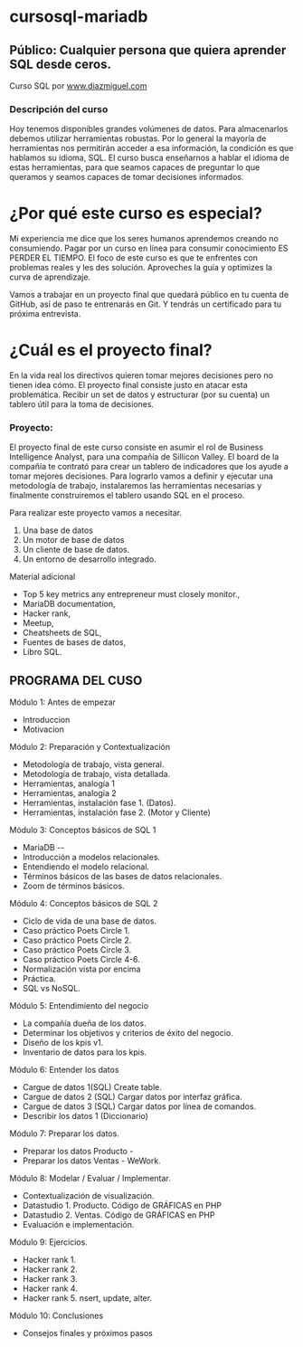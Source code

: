 # cursosql-mariadb

## Público: Cualquier persona que quiera aprender SQL desde ceros.

Curso SQL por www.diazmiguel.com 

### Descripción del curso
Hoy tenemos disponibles grandes volúmenes de datos. Para almacenarlos debemos utilizar herramientas robustas. Por lo general la mayoría de herramientas nos permitirán acceder a esa información, la condición es que hablamos su idioma, SQL.
El curso busca enseñarnos a hablar el idioma de estas herramientas, para que seamos capaces de preguntar lo que queramos y seamos capaces de tomar decisiones informados.


# ¿Por qué este curso es especial?

Mi experiencia me dice que los seres humanos aprendemos creando no consumiendo.
Pagar por un curso en línea para consumir conocimiento ES PERDER EL TIEMPO.
El foco de este curso es que te enfrentes con problemas reales y les des solución. 
Aproveches la guía y optimizes la curva de aprendizaje.

Vamos a trabajar en un proyecto final que quedará público en tu cuenta de GitHub, así de paso te entrenarás en Git.
Y tendrás un certificado para tu próxima entrevista.

# ¿Cuál es el proyecto final?

En la vida real los directivos quieren tomar mejores decisiones pero no tienen idea cómo. 
El proyecto final consiste justo en atacar esta problemática. 
Recibir un set de datos y estructurar (por su cuenta) un tablero útil para la toma de decisiones.

### Proyecto:
El proyecto final de este curso consiste en asumir el rol de Business Intelligence Analyst, para una compañía de Sillicon Valley. El board de la compañía te contrató para crear un tablero de indicadores que los ayude a tomar mejores decisiones. Para lograrlo vamos a definir y ejecutar una metodología de trabajo, instalaremos las herramientas necesarias y finalmente construiremos el tablero usando SQL en el proceso.

Para realizar este proyecto vamos a necesitar.
1. Una base de datos
2. Un motor de base de datos
3. Un cliente de base de datos.
4. Un entorno de desarrollo integrado.

Material adicional
 * Top 5 key metrics any entrepreneur must closely monitor., 
 * MariaDB documentation, 
 * Hacker rank, 
 * Meetup, 
 * Cheatsheets de SQL, 
 * Fuentes de bases de datos, 
 * Libro SQL.

## PROGRAMA DEL CUSO

Módulo 1: Antes de empezar 
 * Introduccion
 * Motivacion

Módulo 2: Preparación y Contextualización
 * Metodología de trabajo, vista general. 
 * Metodología de trabajo, vista detallada. 
 * Herramientas, analogía 1
 * Herramientas, analogía 2
 * Herramientas, instalación fase 1. (Datos). 
 * Herramientas, instalación fase 2. (Motor y Cliente)

Módulo 3: Conceptos básicos de SQL 1
 * MariaDB --
 * Introducción a modelos relacionales.
 * Entendiendo el modelo relacional.
 * Términos básicos de las bases de datos relacionales.
 * Zoom de términos básicos.

Módulo 4: Conceptos básicos de SQL 2
 * Ciclo de vida de una base de datos.
 * Caso práctico Poets Circle 1.
 * Caso práctico Poets Circle 2.
 * Caso práctico Poets Circle 3.
 * Caso práctico Poets Circle 4-6.
 * Normalización vista por encima
 * Práctica.
 * SQL vs NoSQL.

Módulo 5: Entendimiento del negocio
 * La compañía dueña de los datos. 
 * Determinar los objetivos y criterios de éxito del negocio.
 * Diseño de los kpis v1.
 * Inventario de datos para los kpis. 

Módulo 6: Entender los datos
 * Cargue de datos 1(SQL) Create table.
 * Cargue de datos 2 (SQL) Cargar datos por interfaz gráfica. 
 * Cargue de datos 3 (SQL) Cargar datos por línea de comandos.
 * Describir los datos 1 (Diccionario)

Módulo 7: Preparar los datos.
 * Preparar los datos Producto - 
 * Preparar los datos Ventas - WeWork.

Módulo 8: Modelar / Evaluar / Implementar.
 * Contextualización de visualización.
 * Datastudio 1. Producto. Código de GRÁFICAS en PHP
 * Datastudio 2. Ventas. Código de GRÁFICAS en PHP
 * Evaluación e implementación.

Módulo 9: Ejercicios.
 * Hacker rank 1. 
 * Hacker rank 2. 
 * Hacker rank 3. 
 * Hacker rank 4. 
 * Hacker rank 5. nsert, update, alter.

Módulo 10: Conclusiones
 * Consejos finales y próximos pasos
